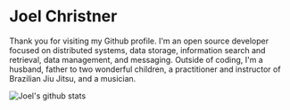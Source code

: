 # Joel Christner

Thank you for visiting my Github profile.  I'm an open source developer focused on distributed systems, data storage, information search and retrieval, data management, and messaging.  Outside of coding, I'm a husband, father to two wonderful children, a practitioner and instructor of Brazilian Jiu Jitsu, and a musician.

![Joel's github stats](https://github-readme-stats.vercel.app/api?username=jchristn&show_icons=true&hide_border=true)
